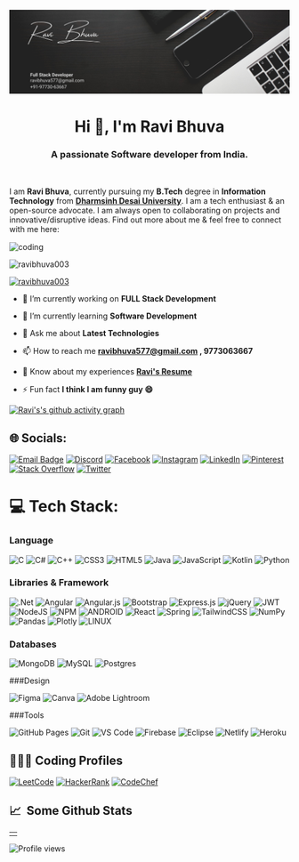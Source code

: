 ![logo](https://github.com/ravibhuva003/ravibhuva003/blob/main/White%20Minimalist%20Profile%20LinkedIn%20Banner.png)
<h1 align="center">Hi 👋, I'm Ravi Bhuva</h1>
<h3 align="center">A passionate Software developer from India.</h3><br/>


I am <b>Ravi Bhuva</b>, currently pursuing my <b>B.Tech</b> degree in <b>Information Technology</b> from <b>[Dharmsinh Desai University](https://www.ddu.ac.in/)</b>. I am a tech enthusiast & an open-source advocate. I am always open to collaborating on projects and innovative/disruptive ideas. Find out more about me & feel free to connect with me here:<br/>

<img align="center" alt="coding" width="300" src="https://user-images.githubusercontent.com/55389276/140866485-8fb1c876-9a8f-4d6a-98dc-08c4981eaf70.gif">

<p align="left"> <img src="https://komarev.com/ghpvc/?username=ravibhuva003&label=Profile%20views&color=0e75b6&style=flat" alt="ravibhuva003" /> </p>


<p align="left"> <a href="https://twitter.com/ravibhuva003" target="blank"><img src="https://img.shields.io/twitter/follow/ravibhuva003?logo=twitter&style=for-the-badge" alt="ravibhuva003" /></a> </p>

- 🔭 I’m currently working on **FULL Stack Development**

- 🌱 I’m currently learning **Software Development**

- 💬 Ask me about **Latest Technologies**

- 📫 How to reach me **ravibhuva577@gmail.com , 9773063667**

- 📄 Know about my experiences [<b>Ravi's Resume</b>](https://drive.google.com/file/d/1aRxIlg4a55RuGL9YL0ZPeuPBTzStjLyz/view?usp=sharing)

- ⚡ Fun fact **I think I am funny guy 😄**

[![Ravi's's github activity graph](https://github-readme-activity-graph.vercel.app/graph?username=ravibhuva003&theme=react-dark)](https://github.com/ravibhuva003)

## 🌐 Socials:
[![Email Badge](https://img.shields.io/badge/-Email-c14438?style=flat-square&logo=Gmail&logoColor=white&link=mailto:ravibhuva577@gmail.com)](mailto:ravibhuva577@gmail.com)
[![Discord](https://img.shields.io/badge/Discord-%237289DA.svg?logo=discord&logoColor=white)](https://discord.gg/ravibhuva003) [![Facebook](https://img.shields.io/badge/Facebook-%231877F2.svg?logo=Facebook&logoColor=white)](https://facebook.com/ravibhuva003) [![Instagram](https://img.shields.io/badge/Instagram-%23E4405F.svg?logo=Instagram&logoColor=white)](https://instagram.com/ravibhuva003) [![LinkedIn](https://img.shields.io/badge/LinkedIn-%230077B5.svg?logo=linkedin&logoColor=white)](https://linkedin.com/in/ravibhuva003) [![Pinterest](https://img.shields.io/badge/Pinterest-%23E60023.svg?logo=Pinterest&logoColor=white)](https://pinterest.com/ravibhuva003) [![Stack Overflow](https://img.shields.io/badge/-Stackoverflow-FE7A16?logo=stack-overflow&logoColor=white)](https://stackoverflow.com/users/ravibhuva003) [![Twitter](https://img.shields.io/badge/Twitter-%231DA1F2.svg?logo=Twitter&logoColor=white)](https://twitter.com/ravibhuva003) 

# 💻 Tech Stack:
### Language

![C](https://img.shields.io/badge/c-%2300599C.svg?style=for-the-badge&logo=c&logoColor=white) ![C#](https://img.shields.io/badge/c%23-%23239120.svg?style=for-the-badge&logo=c-sharp&logoColor=white) ![C++](https://img.shields.io/badge/c++-%2300599C.svg?style=for-the-badge&logo=c%2B%2B&logoColor=white) ![CSS3](https://img.shields.io/badge/css3-%231572B6.svg?style=for-the-badge&logo=css3&logoColor=white) ![HTML5](https://img.shields.io/badge/html5-%23E34F26.svg?style=for-the-badge&logo=html5&logoColor=white) ![Java](https://img.shields.io/badge/java-%23ED8B00.svg?style=for-the-badge&logo=java&logoColor=white) ![JavaScript](https://img.shields.io/badge/javascript-%23323330.svg?style=for-the-badge&logo=javascript&logoColor=%23F7DF1E) ![Kotlin](https://img.shields.io/badge/kotlin-%230095D5.svg?style=for-the-badge&logo=kotlin&logoColor=white) ![Python](https://img.shields.io/badge/python-3670A0?style=for-the-badge&logo=python&logoColor=ffdd54) 

### Libraries & Framework

 ![.Net](https://img.shields.io/badge/.NET-5C2D91?style=for-the-badge&logo=.net&logoColor=white) ![Angular](https://img.shields.io/badge/angular-%23DD0031.svg?style=for-the-badge&logo=angular&logoColor=white) ![Angular.js](https://img.shields.io/badge/angular.js-%23E23237.svg?style=for-the-badge&logo=angularjs&logoColor=white) ![Bootstrap](https://img.shields.io/badge/bootstrap-%23563D7C.svg?style=for-the-badge&logo=bootstrap&logoColor=white) ![Express.js](https://img.shields.io/badge/express.js-%23404d59.svg?style=for-the-badge&logo=express&logoColor=%2361DAFB) ![jQuery](https://img.shields.io/badge/jquery-%230769AD.svg?style=for-the-badge&logo=jquery&logoColor=white) ![JWT](https://img.shields.io/badge/JWT-black?style=for-the-badge&logo=JSON%20web%20tokens) ![NodeJS](https://img.shields.io/badge/node.js-6DA55F?style=for-the-badge&logo=node.js&logoColor=white) ![NPM](https://img.shields.io/badge/NPM-%23000000.svg?style=for-the-badge&logo=npm&logoColor=white) ![ANDROID](https://img.shields.io/badge/android-%2320232a.svg?style=for-the-badge&logo=android&logoColor=%a4c639) ![React](https://img.shields.io/badge/react-%2320232a.svg?style=for-the-badge&logo=react&logoColor=%2361DAFB) ![Spring](https://img.shields.io/badge/spring-%236DB33F.svg?style=for-the-badge&logo=spring&logoColor=white) ![TailwindCSS](https://img.shields.io/badge/tailwindcss-%2338B2AC.svg?style=for-the-badge&logo=tailwind-css&logoColor=white) ![NumPy](https://img.shields.io/badge/numpy-%23013243.svg?style=for-the-badge&logo=numpy&logoColor=white) ![Pandas](https://img.shields.io/badge/pandas-%23150458.svg?style=for-the-badge&logo=pandas&logoColor=white) ![Plotly](https://img.shields.io/badge/Plotly-%233F4F75.svg?style=for-the-badge&logo=plotly&logoColor=white) ![LINUX](https://img.shields.io/badge/Linux-FCC624?style=for-the-badge&logo=linux&logoColor=black)

 ### Databases
 
 ![MongoDB](https://img.shields.io/badge/MongoDB-%234ea94b.svg?style=for-the-badge&logo=mongodb&logoColor=white) ![MySQL](https://img.shields.io/badge/mysql-%2300f.svg?style=for-the-badge&logo=mysql&logoColor=white) ![Postgres](https://img.shields.io/badge/postgres-%23316192.svg?style=for-the-badge&logo=postgresql&logoColor=white) 	

 ###Design
 
 ![Figma](https://img.shields.io/badge/figma-%23F24E1E.svg?style=for-the-badge&logo=figma&logoColor=white) ![Canva](https://img.shields.io/badge/Canva-%2300C4CC.svg?style=for-the-badge&logo=Canva&logoColor=white) ![Adobe Lightroom](https://img.shields.io/badge/Adobe%20Lightroom-31A8FF.svg?style=for-the-badge&logo=Adobe%20Lightroom&logoColor=white) 

 ###Tools
 
 ![GitHub Pages](https://img.shields.io/badge/GitHub%20Pages-%23327FC7.svg?logo=github&style=for-the-badge&logoColor=white)
![Git](https://img.shields.io/badge/-Git-black?style=for-the-badge&logo=git)
![VS Code](https://img.shields.io/badge/-VS%20Code-007ACC?style=for-the-badge&logo=visual-studio-code)
![Firebase](https://img.shields.io/badge/firebase-ffca28?style=for-the-badge&logo=firebase&logoColor=black)
![Eclipse](https://img.shields.io/badge/Eclipse-2C2255?style=for-the-badge&logo=eclipse&logoColor=white)
![Netlify](https://img.shields.io/badge/-Netlify-%2300C7B7?style=for-the-badge&logo=netlify&logoColor=ffffff)
![Heroku](https://img.shields.io/badge/Heroku%20-%23430098.svg?style=for-the-badge&logo=heroku&logoColor=white)

## 👨🏻‍💻 Coding Profiles

[![LeetCode](https://img.shields.io/badge/-LeetCode-FFA116?style=for-the-badge&logo=LeetCode&logoColor=black)](https://leetcode.com/ravibhuva003/)
[![HackerRank](https://img.shields.io/badge/-HackerRank-2EC866?style=for-the-badge&logo=HackerRank&logoColor=white)](https://www.hackerrank.com/it015_ravibhuva)
[![CodeChef](https://img.shields.io/badge/-CodeChef-5B4638?style=for-the-badge&logo=CodeChef&logoColor=white)](https://www.codechef.com/users/ravibhuva)

## 📈 &nbsp;Some Github Stats ##

<table>
<tr>
<td>
</td>
</tr>
</table>
<p align="center">
</p>

![Profile views](https://komarev.com/ghpvc/?username=ravibhuva003&style=flat-square&color=blue)
